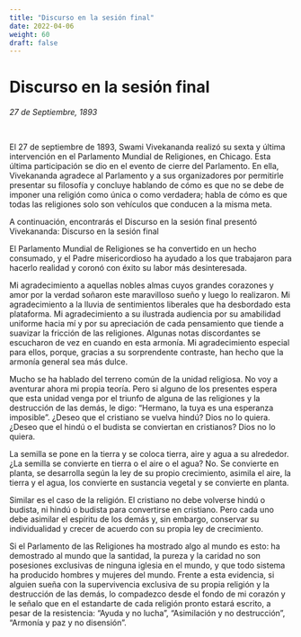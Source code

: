 ```yaml
---
title: "Discurso en la sesión final"
date: 2022-04-06
weight: 60
draft: false
---
```


# Discurso en la sesión final 
*27 de Septiembre, 1893*

<br/>

El 27 de septiembre de 1893, Swami Vivekananda realizó su sexta y última intervención en el Parlamento Mundial de Religiones, en Chicago. Esta última participación se dio en el evento de cierre del Parlamento. En ella, Vivekananda agradece al Parlamento y a sus organizadores por permitirle presentar su filosofía y concluye hablando de cómo es que no se debe de imponer una religión como única o como verdadera; habla de cómo es que todas las religiones solo son vehículos que conducen a la misma meta.

A continuación, encontrarás el Discurso en la sesión final presentó Vivekananda:
Discurso en la sesión final

El Parlamento Mundial de Religiones se ha convertido en un hecho consumado, y el Padre misericordioso ha ayudado a los que trabajaron para hacerlo realidad y coronó con éxito su labor más desinteresada.

Mi agradecimiento a aquellas nobles almas cuyos grandes corazones y amor por la verdad soñaron este maravilloso sueño y luego lo realizaron. Mi agradecimiento a la lluvia de sentimientos liberales que ha desbordado esta plataforma. Mi agradecimiento a su ilustrada audiencia por su amabilidad uniforme hacia mí y por su apreciación de cada pensamiento que tiende a suavizar la fricción de las religiones. Algunas notas discordantes se escucharon de vez en cuando en esta armonía. Mi agradecimiento especial para ellos, porque, gracias a su sorprendente contraste, han hecho que la armonía general sea más dulce.

Mucho se ha hablado del terreno común de la unidad religiosa. No voy a aventurar ahora mi propia teoría. Pero si alguno de los presentes espera que esta unidad venga por el triunfo de alguna de las religiones y la destrucción de las demás, le digo: “Hermano, la tuya es una esperanza imposible”. ¿Deseo que el cristiano se vuelva hindú? Dios no lo quiera. ¿Deseo que el hindú o el budista se conviertan en cristianos? Dios no lo quiera.

La semilla se pone en la tierra y se coloca tierra, aire y agua a su alrededor. ¿La semilla se convierte en tierra o el aire o el agua? No. Se convierte en planta, se desarrolla según la ley de su propio crecimiento, asimila el aire, la tierra y el agua, los convierte en sustancia vegetal y se convierte en planta.

Similar es el caso de la religión. El cristiano no debe volverse hindú o budista, ni hindú o budista para convertirse en cristiano. Pero cada uno debe asimilar el espíritu de los demás y, sin embargo, conservar su individualidad y crecer de acuerdo con su propia ley de crecimiento.

Si el Parlamento de las Religiones ha mostrado algo al mundo es esto: ha demostrado al mundo que la santidad, la pureza y la caridad no son posesiones exclusivas de ninguna iglesia en el mundo, y que todo sistema ha producido hombres y mujeres del mundo. Frente a esta evidencia, si alguien sueña con la supervivencia exclusiva de su propia religión y la destrucción de las demás, lo compadezco desde el fondo de mi corazón y le señalo que en el estandarte de cada religión pronto estará escrito, a pesar de la resistencia: “Ayuda y no lucha”, “Asimilación y no destrucción”, “Armonía y paz y no disensión”.

